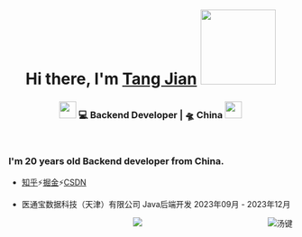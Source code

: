 <div align="center">
   <h1>Hi there, I'm <a href="https://www.zhihu.com/people/apachetj">Tang Jian</a> <img src="http://identitystandards.acm.org/sigs/acm-sigai-logo-dark.png" width="133"> </h1>
</div>



<div align="center">
<h3><img src="https://media.giphy.com/media/WUlplcMpOCEmTGBtBW/giphy.gif" width="30"> 💻 Backend Developer | 🛸 China <img src="https://media.giphy.com/media/WUlplcMpOCEmTGBtBW/giphy.gif" width="30"></h3>
</div>
 
 
<br />
<p align="center">
  <h3> I'm 20 years old Backend developer from China.</h3>
</p>

 - [知乎](https://www.zhihu.com/people/apachetj)⚡️[掘金](https://juejin.cn/user/2131289595721031)⚡️[CSDN](https://juejin.cn/user/2131289595721031)
 
 - 医通宝数据科技（天津）有限公司 Java后端开发 2023年09月 - 2023年12月

<!--  -->

<p align="center" >
<a href="https://github.com/anuraghazra/github-readme-stats"> 
    <img  src="https://github-readme-stats.vercel.app/api?username=CGITJ&&show_icons=true&count_private=true&theme=radical"/>
</a>

<a href="https://github.com/CGITJ">
<img align="right" src="https://count.getloli.com/get/@CGITJ?theme=rule34" alt="汤键" />
</a>

</p>
